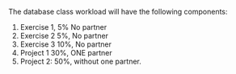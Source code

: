 The database class workload will have the following components:

1. Exercise 1, 5%  No partner
2. Exercise 2  5%, No partner
3. Exercise 3  10%, No partner
4. Project 1   30%, ONE partner
5. Project 2:  50%, without one partner. 
